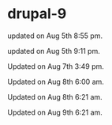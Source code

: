 # drupal-9

updated on Aug 5th 8:55 pm.

updated on Aug 5th 9:11 pm.

Updated on Aug 7th 3:49 pm.

Updated on Aug 8th 6:00 am.

Updated on Aug 8th 6:21 am.

Updated on Aug 9th 6:21 am.
